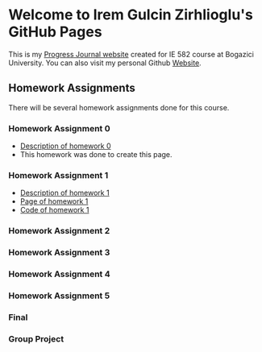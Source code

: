 # Welcome to Irem Gulcin Zirhlioglu's GitHub Pages

This is my [Progress Journal website](https://bu-ie-582.github.io/fall21-iremgulcin/) created for IE 582 course at Bogazici University. You can also visit my personal Github [Website](https://github.com/iremgulcin). 

## Homework Assignments

There will be several homework assignments done for this course.

### Homework Assignment 0

- [Description of homework 0](https://github.com/BU-IE-582/fall21-iremgulcin/blob/gh-pages/IE582_Fall21_Homework_0.pdf)
- This homework was done to create this page.

### Homework Assignment 1

- [Description of homework 1](https://github.com/BU-IE-582/fall21-iremgulcin/blob/gh-pages/IE582_Fall21_Homework1.pdf)
- [Page of homework 1](https://github.com/BU-IE-582/fall21-iremgulcin/blob/gh-pages/hw1/Homework1.html)
- [Code of homework 1](https://github.com/BU-IE-582/fall21-iremgulcin/blob/gh-pages/Homework%201.ipynb)

### Homework Assignment 2

### Homework Assignment 3

### Homework Assignment 4

### Homework Assignment 5

### Final

### Group Project
